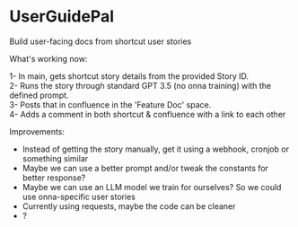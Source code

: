# UserGuidePal
Build user-facing docs from shortcut user stories

What's working now:   

1- In main, gets shortcut story details from the provided Story ID.  
2- Runs the story through standard GPT 3.5 (no onna training) with the defined prompt.  
3- Posts that in confluence in the 'Feature Doc' space.   
4- Adds a comment in both shortcut & confluence with a link to each other


Improvements:

- Instead of getting the story manually, get it using a webhook, cronjob or something similar
- Maybe we can use a better prompt and/or tweak the constants for better response?
- Maybe we can use an LLM model we train for ourselves? So we could use onna-specific user stories
- Currently using requests, maybe the code can be cleaner
- ?
